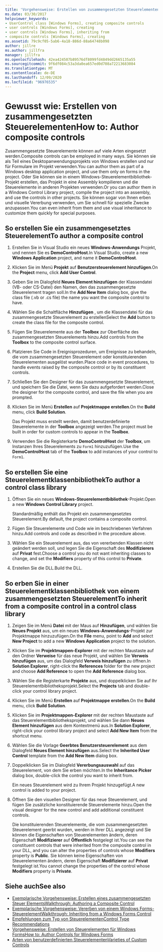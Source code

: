 ```yaml
---
title: 'Vorgehensweise: Erstellen von zusammengesetzten Steuerelementen'
ms.date: 03/30/2017
helpviewer_keywords:
- UserControl class [Windows Forms], creating composite controls
- user controls [Windows Forms], creating
- user controls [Windows Forms], inheriting from
- composite controls [Windows Forms], creating
ms.assetid: 79c9cf05-5ab6-4a18-886d-88a64748b098
author: jillre
ms.author: jillfra
manager: jillfra
ms.openlocfilehash: 42ea424507b89576df8099fd4849dd2665135a55
ms.sourcegitcommit: 9f6df084c53a3da0ea657ed0d708a72213683084
ms.translationtype: MT
ms.contentlocale: de-DE
ms.lasthandoff: 12/09/2020
ms.locfileid: "96976535"
---
```

# <a name="how-to-author-composite-controls"></a><span data-ttu-id="eb30e-102">Gewusst wie: Erstellen von zusammengesetzten Steuerelementen</span><span class="sxs-lookup"><span data-stu-id="eb30e-102">How to: Author composite controls</span></span>

<span data-ttu-id="eb30e-103">Zusammengesetzte Steuerelemente können auf viele Arten eingesetzt werden.</span><span class="sxs-lookup"><span data-stu-id="eb30e-103">Composite controls can be employed in many ways.</span></span> <span data-ttu-id="eb30e-104">Sie können sie als Teil eines Desktopanwendungsprojekts von Windows erstellen und nur für Formulare im Projekt verwenden.</span><span class="sxs-lookup"><span data-stu-id="eb30e-104">You can author them as part of a Windows desktop application project, and use them only on forms in the project.</span></span> <span data-ttu-id="eb30e-105">Oder Sie können sie in einem Windows-Steuerelementbibliothek-Projekt erstellen, das Projekt in eine Assembly kompilieren und die Steuerelemente in anderen Projekten verwenden.</span><span class="sxs-lookup"><span data-stu-id="eb30e-105">Or you can author them in a Windows Control Library project, compile the project into an assembly, and use the controls in other projects.</span></span> <span data-ttu-id="eb30e-106">Sie können sogar von Ihnen erben und visuelle Vererbung verwenden, um Sie schnell für spezielle Zwecke anzupassen.</span><span class="sxs-lookup"><span data-stu-id="eb30e-106">You can even inherit from them and use visual inheritance to customize them quickly for special purposes.</span></span>

## <a name="to-author-a-composite-control"></a><span data-ttu-id="eb30e-107">So erstellen Sie ein zusammengesetztes Steuerelement</span><span class="sxs-lookup"><span data-stu-id="eb30e-107">To author a composite control</span></span>

1. <span data-ttu-id="eb30e-108">Erstellen Sie in Visual Studio ein neues **Windows-Anwendungs** Projekt, und nennen Sie es **DemoControlHost**.</span><span class="sxs-lookup"><span data-stu-id="eb30e-108">In Visual Studio, create a new **Windows Application** project, and name it **DemoControlHost**.</span></span>

2. <span data-ttu-id="eb30e-109">Klicken Sie im Menü **Projekt** auf **Benutzersteuerelement hinzufügen**.</span><span class="sxs-lookup"><span data-stu-id="eb30e-109">On the **Project** menu, click **Add User Control**.</span></span>

3. <span data-ttu-id="eb30e-110">Geben Sie im Dialogfeld **Neues Element hinzufügen** der Klassendatei (VB- oder CS-Datei) den Namen, den das zusammengesetzte Steuerelement tragen soll.</span><span class="sxs-lookup"><span data-stu-id="eb30e-110">In the **Add New Item** dialog box, give the class file (.vb or .cs file) the name you want the composite control to have.</span></span>

4. <span data-ttu-id="eb30e-111">Wählen Sie die Schaltfläche **Hinzufügen** , um die Klassendatei für das zusammengesetzte Steuerelement zu erstellen</span><span class="sxs-lookup"><span data-stu-id="eb30e-111">Select the **Add** button to create the class file for the composite control.</span></span>

5. <span data-ttu-id="eb30e-112">Fügen Sie Steuerelemente aus der **Toolbox** zur Oberfläche des zusammengesetzten Steuerelements hinzu.</span><span class="sxs-lookup"><span data-stu-id="eb30e-112">Add controls from the **Toolbox** to the composite control surface.</span></span>

6. <span data-ttu-id="eb30e-113">Platzieren Sie Code in Ereignisprozeduren, um Ereignisse zu behandeln, die vom zusammengesetzten Steuerelement oder konstituierenden Steuerelementen ausgelöst wurden.</span><span class="sxs-lookup"><span data-stu-id="eb30e-113">Place code in event procedures, to handle events raised by the composite control or by its constituent controls.</span></span>

7. <span data-ttu-id="eb30e-114">Schließen Sie den Designer für das zusammengesetzte Steuerelement, und speichern Sie die Datei, wenn Sie dazu aufgefordert werden.</span><span class="sxs-lookup"><span data-stu-id="eb30e-114">Close the designer for the composite control, and save the file when you are prompted.</span></span>

8. <span data-ttu-id="eb30e-115">Klicken Sie im Menü **Erstellen** auf **Projektmappe erstellen**.</span><span class="sxs-lookup"><span data-stu-id="eb30e-115">On the **Build** menu, click **Build Solution**.</span></span>

     <span data-ttu-id="eb30e-116">Das Projekt muss erstellt werden, damit benutzerdefinierte Steuerelemente in der **Toolbox** angezeigt werden.</span><span class="sxs-lookup"><span data-stu-id="eb30e-116">The project must be built in order for custom controls to appear in the **Toolbox**.</span></span>

9. <span data-ttu-id="eb30e-117">Verwenden Sie die Registerkarte **DemoControlHost** der **Toolbox**, um Instanzen Ihres Steuerelements zu `Form1` hinzuzufügen.</span><span class="sxs-lookup"><span data-stu-id="eb30e-117">Use the **DemoControlHost** tab of the **Toolbox** to add instances of your control to `Form1`.</span></span>

## <a name="to-author-a-control-class-library"></a><span data-ttu-id="eb30e-118">So erstellen Sie eine Steuerelementklassenbibliothek</span><span class="sxs-lookup"><span data-stu-id="eb30e-118">To author a control class library</span></span>

1. <span data-ttu-id="eb30e-119">Öffnen Sie ein neues **Windows-Steuerelementbibliothek**-Projekt.</span><span class="sxs-lookup"><span data-stu-id="eb30e-119">Open a new **Windows Control Library** project.</span></span>

     <span data-ttu-id="eb30e-120">Standardmäßig enthält das Projekt ein zusammengesetztes Steuerelement.</span><span class="sxs-lookup"><span data-stu-id="eb30e-120">By default, the project contains a composite control.</span></span>

2. <span data-ttu-id="eb30e-121">Fügen Sie Steuerelemente und Code wie im beschriebenen Verfahren hinzu.</span><span class="sxs-lookup"><span data-stu-id="eb30e-121">Add controls and code as described in the procedure above.</span></span>

3. <span data-ttu-id="eb30e-122">Wählen Sie ein Steuerelement aus, das von vererbenden Klassen nicht geändert werden soll, und legen Sie die Eigenschaft des **Modifizierers** auf **Privat** fest.</span><span class="sxs-lookup"><span data-stu-id="eb30e-122">Choose a control you do not want inheriting classes to change, and set the **Modifiers** property of this control to **Private**.</span></span>

4. <span data-ttu-id="eb30e-123">Erstellen Sie die DLL.</span><span class="sxs-lookup"><span data-stu-id="eb30e-123">Build the DLL.</span></span>

## <a name="to-inherit-from-a-composite-control-in-a-control-class-library"></a><span data-ttu-id="eb30e-124">So erben Sie in einer Steuerelementklassenbibliothek von einem zusammengesetzten Steuerelement</span><span class="sxs-lookup"><span data-stu-id="eb30e-124">To inherit from a composite control in a control class library</span></span>

1. <span data-ttu-id="eb30e-125">Zeigen Sie im Menü **Datei** mit der Maus auf **Hinzufügen**, und wählen Sie **Neues Projekt** aus, um ein neues **Windows-Anwendungs**-Projekt zur Projektmappe hinzuzufügen.</span><span class="sxs-lookup"><span data-stu-id="eb30e-125">On the **File** menu, point to **Add** and select **New Project** to add a new **Windows Application** project to the solution.</span></span>

2. <span data-ttu-id="eb30e-126">Klicken Sie im **Projektmappen-Explorer** mit der rechten Maustaste auf den Ordner **Verweise** für das neue Projekt, und wählen Sie **Verweis hinzufügen** aus, um das Dialogfeld **Verweis hinzufügen** zu öffnen.</span><span class="sxs-lookup"><span data-stu-id="eb30e-126">In **Solution Explorer**, right-click the **References** folder for the new project and choose **Add Reference** to open the **Add Reference** dialog box.</span></span>

3. <span data-ttu-id="eb30e-127">Wählen Sie die Registerkarte **Projekte** aus, und doppelklicken Sie auf Ihr Steuerelementbibliotheksprojekt.</span><span class="sxs-lookup"><span data-stu-id="eb30e-127">Select the **Projects** tab and double-click your control library project.</span></span>

4. <span data-ttu-id="eb30e-128">Klicken Sie im Menü **Erstellen** auf **Projektmappe erstellen**.</span><span class="sxs-lookup"><span data-stu-id="eb30e-128">On the **Build** menu, click **Build Solution**.</span></span>

5. <span data-ttu-id="eb30e-129">Klicken Sie im **Projektmappen-Explorer** mit der rechten Maustaste auf das Steuerelementbibliotheksprojekt, und wählen Sie dann **Neues Element hinzufügen** aus dem Kontextmenü aus.</span><span class="sxs-lookup"><span data-stu-id="eb30e-129">In **Solution Explorer**, right-click your control library project and select **Add New Item** from the shortcut menu.</span></span>

6. <span data-ttu-id="eb30e-130">Wählen Sie die Vorlage **Geerbtes Benutzersteuerelement** aus dem Dialogfeld **Neues Element hinzufügen** aus.</span><span class="sxs-lookup"><span data-stu-id="eb30e-130">Select the **Inherited User Control** template from the **Add New Item** dialog box.</span></span>

7. <span data-ttu-id="eb30e-131">Doppelklicken Sie im Dialogfeld **Vererbungsauswahl** auf das Steuerelement, von dem Sie erben möchten.</span><span class="sxs-lookup"><span data-stu-id="eb30e-131">In the **Inheritance Picker** dialog box, double-click the control you want to inherit from.</span></span>

     <span data-ttu-id="eb30e-132">Ein neues Steuerelement wird zu Ihrem Projekt hinzugefügt.</span><span class="sxs-lookup"><span data-stu-id="eb30e-132">A new control is added to your project.</span></span>

8. <span data-ttu-id="eb30e-133">Öffnen Sie den visuellen Designer für das neue Steuerelement, und fügen Sie zusätzliche konstituierende Steuerelemente hinzu.</span><span class="sxs-lookup"><span data-stu-id="eb30e-133">Open the visual designer for the new control and add additional constituent controls.</span></span>

     <span data-ttu-id="eb30e-134">Die konstituierenden Steuerelemente, die vom zusammengesetzten Steuerelement geerbt wurden, werden in Ihrer DLL angezeigt und Sie können die Eigenschaften von Steuerelementen ändern, deren Eigenschaft **Modifizierer** auf **Öffentlich** festgelegt ist.</span><span class="sxs-lookup"><span data-stu-id="eb30e-134">You can see the constituent controls that were inherited from the composite control in your DLL, and you can alter the properties of controls whose **Modifiers** property is **Public**.</span></span> <span data-ttu-id="eb30e-135">Sie können keine Eigenschaften von Steuerelementen ändern, deren Eigenschaft **Modifizierer** auf **Privat** festgelegt ist.</span><span class="sxs-lookup"><span data-stu-id="eb30e-135">You cannot change the properties of the control whose **Modifiers** property is **Private**.</span></span>

## <a name="see-also"></a><span data-ttu-id="eb30e-136">Siehe auch</span><span class="sxs-lookup"><span data-stu-id="eb30e-136">See also</span></span>

- [<span data-ttu-id="eb30e-137">Exemplarische Vorgehensweise: Erstellen eines zusammengesetzten Steuer Elements</span><span class="sxs-lookup"><span data-stu-id="eb30e-137">Walkthrough: Authoring a Composite Control</span></span>](walkthrough-authoring-a-composite-control-with-visual-csharp.md)
- [<span data-ttu-id="eb30e-138">Exemplarische Vorgehensweise: Vererben von einem Windows Forms-Steuerelement</span><span class="sxs-lookup"><span data-stu-id="eb30e-138">Walkthrough: Inheriting from a Windows Forms Control</span></span>](walkthrough-inheriting-from-a-windows-forms-control-with-visual-csharp.md)
- [<span data-ttu-id="eb30e-139">Empfehlungen zum Typ von Steuerelementen</span><span class="sxs-lookup"><span data-stu-id="eb30e-139">Control Type Recommendations</span></span>](control-type-recommendations.md)
- [<span data-ttu-id="eb30e-140">Vorgehensweise: Erstellen von Steuerelementen für Windows Forms</span><span class="sxs-lookup"><span data-stu-id="eb30e-140">How to: Author Controls for Windows Forms</span></span>](how-to-author-controls-for-windows-forms.md)
- [<span data-ttu-id="eb30e-141">Arten von benutzerdefinierten Steuerelementen</span><span class="sxs-lookup"><span data-stu-id="eb30e-141">Varieties of Custom Controls</span></span>](varieties-of-custom-controls.md)

